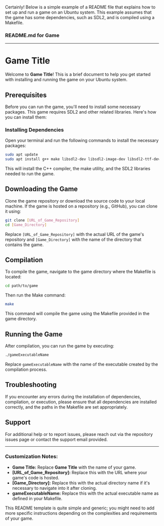 Certainly! Below is a simple example of a README file that explains how to set up and run a game on an Ubuntu system. This example assumes that the game has some dependencies, such as SDL2, and is compiled using a Makefile.

### README.md for Game

---

# Game Title

Welcome to **Game Title**! This is a brief document to help you get started with installing and running the game on your Ubuntu system.

## Prerequisites

Before you can run the game, you'll need to install some necessary packages. This game requires SDL2 and other related libraries. Here's how you can install them:

### Installing Dependencies

Open your terminal and run the following commands to install the necessary packages:

```bash
sudo apt update
sudo apt install g++ make libsdl2-dev libsdl2-image-dev libsdl2-ttf-dev libsdl2-gfx-dev
```

This will install the C++ compiler, the make utility, and the SDL2 libraries needed to run the game.

## Downloading the Game

Clone the game repository or download the source code to your local machine. If the game is hosted on a repository (e.g., GitHub), you can clone it using:

```bash
git clone [URL_of_Game_Repository]
cd [Game_Directory]
```

Replace `[URL_of_Game_Repository]` with the actual URL of the game's repository and `[Game_Directory]` with the name of the directory that contains the game.

## Compilation

To compile the game, navigate to the game directory where the Makefile is located:

```bash
cd path/to/game
```

Then run the Make command:

```bash
make
```

This command will compile the game using the Makefile provided in the game directory.

## Running the Game

After compilation, you can run the game by executing:

```bash
./gameExecutableName
```

Replace `gameExecutableName` with the name of the executable created by the compilation process.

## Troubleshooting

If you encounter any errors during the installation of dependencies, compilation, or execution, please ensure that all dependencies are installed correctly, and the paths in the Makefile are set appropriately.

## Support

For additional help or to report issues, please reach out via the repository issues page or contact the support email provided.

---

### Customization Notes:

- **Game Title:** Replace **Game Title** with the name of your game.
- **[URL_of_Game_Repository]:** Replace this with the URL where your game's code is hosted.
- **[Game_Directory]:** Replace this with the actual directory name if it's necessary to navigate into it after cloning.
- **gameExecutableName:** Replace this with the actual executable name as defined in your Makefile.

This README template is quite simple and generic; you might need to add more specific instructions depending on the complexities and requirements of your game.

